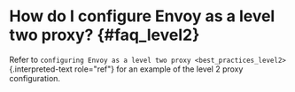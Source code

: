 How do I configure Envoy as a level two proxy? {#faq_level2}
==============================================

Refer to
`configuring Envoy as a level two proxy <best_practices_level2>`{.interpreted-text
role="ref"} for an example of the level 2 proxy configuration.

